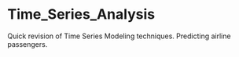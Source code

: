 # Time_Series_Analysis
Quick revision of Time Series Modeling techniques. Predicting airline passengers. 
